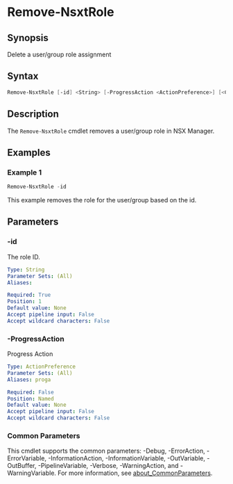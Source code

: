 # Remove-NsxtRole

## Synopsis

Delete a user/group role assignment

## Syntax

```powershell
Remove-NsxtRole [-id] <String> [-ProgressAction <ActionPreference>] [<CommonParameters>]
```

## Description

The `Remove-NsxtRole` cmdlet removes a user/group role in NSX Manager.

## Examples

### Example 1

```powershell
Remove-NsxtRole -id
```

This example removes the role for the user/group based on the id.

## Parameters

### -id

The role ID.

```yaml
Type: String
Parameter Sets: (All)
Aliases:

Required: True
Position: 1
Default value: None
Accept pipeline input: False
Accept wildcard characters: False
```

### -ProgressAction

Progress Action

```yaml
Type: ActionPreference
Parameter Sets: (All)
Aliases: proga

Required: False
Position: Named
Default value: None
Accept pipeline input: False
Accept wildcard characters: False
```

### Common Parameters

This cmdlet supports the common parameters: -Debug, -ErrorAction, -ErrorVariable, -InformationAction, -InformationVariable, -OutVariable, -OutBuffer, -PipelineVariable, -Verbose, -WarningAction, and -WarningVariable. For more information, see [about_CommonParameters](http://go.microsoft.com/fwlink/?LinkID=113216).
